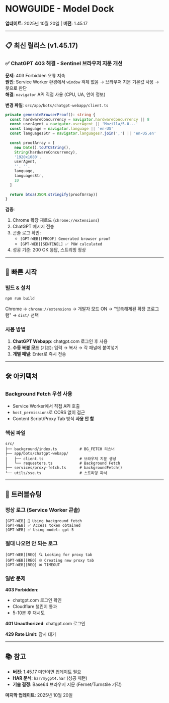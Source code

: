 # NOWGUIDE - Model Dock

**업데이트**: 2025년 10월 20일 | **버전**: 1.45.17

---

## 📋 최신 릴리스 (v1.45.17)

### ✅ ChatGPT 403 해결 - Sentinel 브라우저 지문 개선

**문제**: 403 Forbidden 오류 지속  
**원인**: Service Worker 환경에서 `window` 객체 없음 → 브라우저 지문 기본값 사용 → 봇으로 판단  
**해결**: `navigator` API 직접 사용 (CPU, UA, 언어 정보)

**변경 파일**: `src/app/bots/chatgpt-webapp/client.ts`

```typescript
private generateBrowserProof(): string {
  const hardwareConcurrency = navigator.hardwareConcurrency || 8
  const userAgent = navigator.userAgent || 'Mozilla/5.0...'
  const language = navigator.language || 'en-US'
  const languagesStr = navigator.languages?.join(',') || 'en-US,en'
  
  const proofArray = [
    new Date().toUTCString(),
    String(hardwareConcurrency),
    '1920x1080',
    userAgent,
    '', '',
    language,
    languagesStr,
    10
  ]
  
  return btoa(JSON.stringify(proofArray))
}
```

**검증**:
1. Chrome 확장 재로드 (`chrome://extensions`)
2. ChatGPT 메시지 전송
3. 콘솔 로그 확인:
   - `[GPT-WEB][PROOF] Generated browser proof`
   - `[GPT-WEB][SENTINEL] ✅ POW calculated`
4. 성공 기준: 200 OK 응답, 스트리밍 정상

---

## 🚀 빠른 시작

### 빌드 & 설치
```bash
npm run build
```

Chrome → `chrome://extensions` → 개발자 모드 ON → "압축해제된 확장 프로그램" → `dist/` 선택

### 사용 방법
1. **ChatGPT Webapp**: chatgpt.com 로그인 후 사용
2. **수동 복붙 모드** (기본): 입력 → 복사 → 각 패널에 붙여넣기
3. **개별 패널**: Enter로 즉시 전송

---

## 🛠️ 아키텍처

### Background Fetch 우선 사용
- Service Worker에서 직접 API 호출
- `host_permissions`로 CORS 없이 접근
- Content Script/Proxy Tab 방식 **사용 안 함**

### 핵심 파일
```
src/
├── background/index.ts          # BG_FETCH 리스너
├── app/bots/chatgpt-webapp/
│   ├── client.ts                # 브라우저 지문 생성
│   └── requesters.ts            # Background Fetch
├── services/proxy-fetch.ts      # backgroundFetch()
└── utils/sse.ts                 # 스트리밍 파서
```

---

## 🐛 트러블슈팅

### 정상 로그 (Service Worker 콘솔)
```
[GPT-WEB] 🎯 Using background fetch
[GPT-WEB] ✅ Access token obtained
[GPT-WEB] ✅ Using model: gpt-5
```

### 절대 나오면 안 되는 로그
```
[GPT-WEB][REQ] 🔍 Looking for proxy tab
[GPT-WEB][REQ] 🌐 Creating new proxy tab
[GPT-WEB][REQ] ❌ TIMEOUT
```

### 일반 문제

**403 Forbidden**:
- chatgpt.com 로그인 확인
- Cloudflare 챌린지 통과
- 5-10분 후 재시도

**401 Unauthorized**: chatgpt.com 로그인

**429 Rate Limit**: 잠시 대기

---

## 📚 참고

- **버전**: 1.45.17 미만이면 업데이트 필요
- **HAR 분석**: `har/mygpt4.har` (성공 패턴)
- **기술 결정**: Base64 브라우저 지문 (Fernet/Turnstile 기각)

**마지막 업데이트**: 2025년 10월 20일
